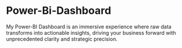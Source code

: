 # Power-Bi-Dashboard
My Power-BI Dashboard is an immersive experience where raw data transforms into actionable insights, driving your business forward with unprecedented clarity and strategic precision.
